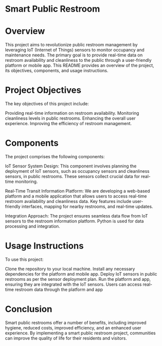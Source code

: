 # Smart Public Restroom

# Overview
This project aims to revolutionize public restroom management by leveraging IoT (Internet of Things) sensors to monitor occupancy and maintenance needs. The primary goal is to provide real-time data on restroom availability and cleanliness to the public through a user-friendly platform or mobile app. This README provides an overview of the project, its objectives, components, and usage instructions.

# Project Objectives
The key objectives of this project include:

Providing real-time information on restroom availability.
Monitoring cleanliness levels in public restrooms.
Enhancing the overall user experience.
Improving the efficiency of restroom management.
# Components
The project comprises the following components:

IoT Sensor System Design: This component involves planning the deployment of IoT sensors, such as occupancy sensors and cleanliness sensors, in public restrooms. These sensors collect crucial data for real-time monitoring.

Real-Time Transit Information Platform: We are developing a web-based platform and a mobile application that allows users to access real-time restroom availability and cleanliness data. Key features include user-friendly interfaces, mapping for nearby restrooms, and real-time updates.

Integration Approach: The project ensures seamless data flow from IoT sensors to the restroom information platform. Python is used for data processing and integration.

# Usage Instructions
To use this project:

Clone the repository to your local machine.
Install any necessary dependencies for the platform and mobile app.
Deploy IoT sensors in public restrooms as per the sensor deployment plan.
Run the platform and app, ensuring they are integrated with the IoT sensors.
Users can access real-time restroom data through the platform and app
# Conclusion

Smart public restrooms offer a number of benefits, including improved hygiene, reduced costs, improved efficiency, and an enhanced user experience. By implementing a smart public restroom project, communities can improve the quality of life for their residents and visitors.
